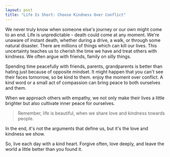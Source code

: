 ```yaml
---
layout: post
title: "Life Is Short: Choose Kindness Over Conflict"
---
```


We never truly know when someone else's journey or our own might come to an end. Life is unpredictable - death could come at any moment. We're unaware of instant death, whether during a drive, a walk, or through some natural disaster. There are millions of things which can kill our lives. This uncertainty teaches us to cherish the time we have and treat others with kindness. We often argue with friends, family on silly things.

Spending time peacefully with friends, parents, grandparents is better than hating just because of opposite mindset. It might happen that you can't see their faces tomorrow, so be kind to them. enjoy the moment over conflict. A kind word or a small act of compassion can bring peace to both ourselves and them.

When we approach others with empathy, we not only make their lives a little brighter but also cultivate inner peace for ourselves.

> Remember, life is beautiful, when we share love and kindness towards people. 

In the end, it's not the arguments that define us, but it's the love and kindness we show.

So, live each day with a kind heart. Forgive often, love deeply, and leave the world a little better than you found it.

